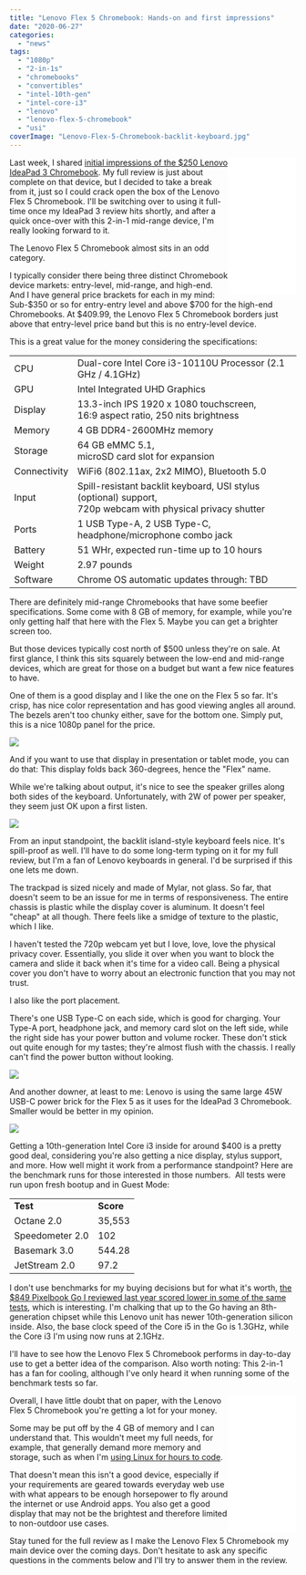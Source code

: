 ```yaml
---
title: "Lenovo Flex 5 Chromebook: Hands-on and first impressions"
date: "2020-06-27"
categories: 
  - "news"
tags: 
  - "1080p"
  - "2-in-1s"
  - "chromebooks"
  - "convertibles"
  - "intel-10th-gen"
  - "intel-core-i3"
  - "lenovo"
  - "lenovo-flex-5-chromebook"
  - "usi"
coverImage: "Lenovo-Flex-5-Chromebook-backlit-keyboard.jpg"
---
```


<iframe style="width:120px;height:240px;" marginwidth="0" marginheight="0" align="right" scrolling="no" frameborder="0" src="//ws-na.amazon-adsystem.com/widgets/q?ServiceVersion=20070822&amp;OneJS=1&amp;Operation=GetAdHtml&amp;MarketPlace=US&amp;source=ss&amp;ref=as_ss_li_til&amp;ad_type=product_link&amp;tracking_id=aboutchromebo-20&amp;marketplace=amazon&amp;region=US&amp;placement=B086383HC7&amp;asins=B086383HC7&amp;linkId=beedea117f2fcacc62655a8204af0a74&amp;show_border=true&amp;link_opens_in_new_window=true"></iframe>

Last week, I shared [initial impressions of the $250 Lenovo IdeaPad 3 Chromebook](https://www.aboutchromebooks.com/news/250-lenovo-ideapad-3-chromebook-14-hands-on-first-impressions-specifications/). My full review is just about complete on that device, but I decided to take a break from it, just so I could crack open the box of the Lenovo Flex 5 Chromebook. I'll be switching over to using it full-time once my IdeaPad 3 review hits shortly, and after a quick once-over with this 2-in-1 mid-range device, I'm really looking forward to it.

The Lenovo Flex 5 Chromebook almost sits in an odd category.

I typically consider there being three distinct Chromebook device markets: entry-level, mid-range, and high-end. And I have general price brackets for each in my mind: Sub-$350 or so for entry-entry level and above $700 for the high-end Chromebooks. At $409.99, the Lenovo Flex 5 Chromebook borders just above that entry-level price band but this is no entry-level device.

This is a great value for the money considering the specifications:

<table><tbody><tr><td>CPU</td><td>Dual-core Intel Core i3-10110U Processor (2.1 GHz / 4.1GHz)</td></tr><tr><td>GPU</td><td>Intel Integrated UHD Graphics</td></tr><tr><td>Display</td><td>13.3-inch IPS 1920 x 1080 touchscreen,<br>16:9 aspect ratio, 250 nits brightness</td></tr><tr><td>Memory</td><td>4 GB DDR4-2600MHz memory</td></tr><tr><td>Storage</td><td>64 GB eMMC 5.1,<br>microSD card slot for expansion</td></tr><tr><td>Connectivity</td><td>WiFi6 (802.11ax, 2x2 MIMO), Bluetooth 5.0</td></tr><tr><td>Input</td><td>Spill-resistant backlit keyboard, USI stylus (optional) support,<br>720p webcam with physical privacy shutter</td></tr><tr><td>Ports</td><td>1 USB Type-A, 2 USB Type-C,<br>headphone/microphone combo jack</td></tr><tr><td>Battery</td><td>51 WHr, expected run-time up to 10 hours</td></tr><tr><td>Weight</td><td>2.97 pounds</td></tr><tr><td>Software</td><td>Chrome OS automatic updates through: TBD</td></tr></tbody></table>

There are definitely mid-range Chromebooks that have some beefier specifications. Some come with 8 GB of memory, for example, while you're only getting half that here with the Flex 5. Maybe you can get a brighter screen too.

But those devices typically cost north of $500 unless they're on sale. At first glance, I think this sits squarely between the low-end and mid-range devices, which are great for those on a budget but want a few nice features to have.

One of them is a good display and I like the one on the Flex 5 so far. It's crisp, has nice color representation and has good viewing angles all around. The bezels aren't too chunky either, save for the bottom one. Simply put, this is a nice 1080p panel for the price.

![](images/Lenovo-Flex-5-Chromebook-tablet-mode-1-1024x768.jpg)

And if you want to use that display in presentation or tablet mode, you can do that: This display folds back 360-degrees, hence the "Flex" name.

While we're talking about output, it's nice to see the speaker grilles along both sides of the keyboard. Unfortunately, with 2W of power per speaker, they seem just OK upon a first listen.

![](images/Lenovo-Flex-5-Chromebook-backlit-keyboard-1024x768.jpg)

From an input standpoint, the backlit island-style keyboard feels nice. It's spill-proof as well. I'll have to do some long-term typing on it for my full review, but I'm a fan of Lenovo keyboards in general. I'd be surprised if this one lets me down.

The trackpad is sized nicely and made of Mylar, not glass. So far, that doesn't seem to be an issue for me in terms of responsiveness. The entire chassis is plastic while the display cover is aluminum. It doesn't feel "cheap" at all though. There feels like a smidge of texture to the plastic, which I like.

I haven't tested the 720p webcam yet but I love, love, love the physical privacy cover. Essentially, you slide it over when you want to block the camera and slide it back when it's time for a video call. Being a physical cover you don't have to worry about an electronic function that you may not trust.

I also like the port placement.

There's one USB Type-C on each side, which is good for charging. Your Type-A port, headphone jack, and memory card slot on the left side, while the right side has your power button and volume rocker. These don't stick out quite enough for my tastes; they're almost flush with the chassis. I really can't find the power button without looking.

![](images/Lenovo-Flex-5-Chromebook-right-side-buttons-1024x768.jpg)

And another downer, at least to me: Lenovo is using the same large 45W USB-C power brick for the Flex 5 as it uses for the IdeaPad 3 Chromebook. Smaller would be better in my opinion.

![](images/Lenovo-IdeaPad-3-Chromebook-14-charger-1024x768.jpg)

Getting a 10th-generation Intel Core i3 inside for around $400 is a pretty good deal, considering you're also getting a nice display, stylus support, and more. How well might it work from a performance standpoint? Here are the benchmark runs for those interested in those numbers.  All tests were run upon fresh bootup and in Guest Mode:

<table><tbody><tr><td><strong>Test</strong></td><td><strong>Score</strong></td></tr><tr><td>Octane 2.0</td><td>35,553</td></tr><tr><td>Speedometer 2.0</td><td>102</td></tr><tr><td>Basemark 3.0</td><td>544.28</td></tr><tr><td>JetStream 2.0</td><td>97.2</td></tr></tbody></table>

I don't use benchmarks for my buying decisions but for what it's worth, [the $849 Pixelbook Go I reviewed last year scored lower in some of the same tests](https://www.aboutchromebooks.com/news/pixelbook-go-review-a-premium-price-validated-by-a-premium-device/), which is interesting. I'm chalking that up to the Go having an 8th-generation chipset while this Lenovo unit has newer 10th-generation silicon inside. Also, the base clock speed of the Core i5 in the Go is 1.3GHz, while the Core i3 I'm using now runs at 2.1GHz.

I'll have to see how the Lenovo Flex 5 Chromebook performs in day-to-day use to get a better idea of the comparison. Also worth noting: This 2-in-1 has a fan for cooling, although I've only heard it when running some of the benchmark tests so far.

<iframe style="width:120px;height:240px;" marginwidth="0" marginheight="0" align="right" scrolling="no" frameborder="0" src="//ws-na.amazon-adsystem.com/widgets/q?ServiceVersion=20070822&amp;OneJS=1&amp;Operation=GetAdHtml&amp;MarketPlace=US&amp;source=ss&amp;ref=as_ss_li_til&amp;ad_type=product_link&amp;tracking_id=aboutchromebo-20&amp;marketplace=amazon&amp;region=US&amp;placement=B086383HC7&amp;asins=B086383HC7&amp;linkId=beedea117f2fcacc62655a8204af0a74&amp;show_border=true&amp;link_opens_in_new_window=true"></iframe>

Overall, I have little doubt that on paper, with the Lenovo Flex 5 Chromebook you're getting a lot for your money.

Some may be put off by the 4 GB of memory and I can understand that. This wouldn't meet my full needs, for example, that generally demand more memory and storage, such as when I'm [using Linux for hours to code](https://www.aboutchromebooks.com/news/can-you-learn-to-code-in-a-college-computer-science-program-with-a-chromebook/).

That doesn't mean this isn't a good device, especially if your requirements are geared towards everyday web use with what appears to be enough horsepower to fly around the internet or use Android apps. You also get a good display that may not be the brightest and therefore limited to non-outdoor use cases.

Stay tuned for the full review as I make the Lenovo Flex 5 Chromebook my main device over the coming days. Don't hesitate to ask any specific questions in the comments below and I'll try to answer them in the review.
